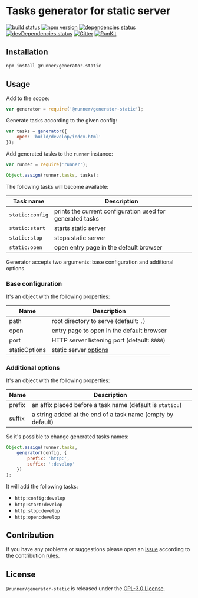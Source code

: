 Tasks generator for static server
=================================

[![build status](https://img.shields.io/travis/runner/generator-static.svg?style=flat-square)](https://travis-ci.org/runner/generator-static)
[![npm version](https://img.shields.io/npm/v/@runner/generator-static.svg?style=flat-square)](https://www.npmjs.com/package/@runner/generator-static)
[![dependencies status](https://img.shields.io/david/runner/generator-static.svg?style=flat-square)](https://david-dm.org/runner/generator-static)
[![devDependencies status](https://img.shields.io/david/dev/runner/generator-static.svg?style=flat-square)](https://david-dm.org/runner/generator-static?type=dev)
[![Gitter](https://img.shields.io/badge/gitter-join%20chat-blue.svg?style=flat-square)](https://gitter.im/DarkPark/runner)
[![RunKit](https://img.shields.io/badge/RunKit-try-yellow.svg?style=flat-square)](https://npm.runkit.com/@runner/generator-static)


## Installation ##

```bash
npm install @runner/generator-static
```


## Usage ##

Add to the scope:

```js
var generator = require('@runner/generator-static');
```

Generate tasks according to the given config:

```js
var tasks = generator({
    open: 'build/develop/index.html'
});
```

Add generated tasks to the `runner` instance:

```js
var runner = require('runner');

Object.assign(runner.tasks, tasks);
```

The following tasks will become available:

 Task name       | Description
-----------------|-------------
 `static:config` | prints the current configuration used for generated tasks
 `static:start`  | starts static server
 `static:stop`   | stops static server
 `static:open`   | open entry page in the default browser

Generator accepts two arguments: base configuration and additional options.


### Base configuration ###

It's an object with the following properties:

 Name          | Description
---------------|-------------
 path          | root directory to serve (default: `.`)
 open          | entry page to open in the default browser
 port          | HTTP server listening port (default: `8080`)
 staticOptions | static server [options](https://github.com/cloudhead/node-static#options-when-creating-an-instance-of-server) 


### Additional options ###

It's an object with the following properties:

 Name   | Description
--------|-------------
 prefix | an affix placed before a task name (default is `static:`)  
 suffix | a string added at the end of a task name (empty by default)
 
So it's possible to change generated tasks names: 

```js
Object.assign(runner.tasks,
    generator(config, {
        prefix: 'http:',
        suffix: ':develop'
    })
);
```

It will add the following tasks:

* `http:config:develop` 
* `http:start:develop`  
* `http:stop:develop`  
* `http:open:develop`  
 

## Contribution ##

If you have any problems or suggestions please open an [issue](https://github.com/runner/generator-static/issues)
according to the contribution [rules](.github/contributing.md).


## License ##

`@runner/generator-static` is released under the [GPL-3.0 License](http://opensource.org/licenses/GPL-3.0).
